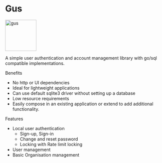 # Gus

<img alt="gus" src="http://imgur.com/yGQHEER" width="100" height="100" />

A simple user authentication and account management library with go/sql compatible implementations.

Benefits

* No http or UI dependencies
* Ideal for lightweight applications
* Can use default sqlite3 driver without setting up a database
* Low resource requirements
* Easily compose in an existing application or extend to add additional functionality.


Features

* Local user authentication
    * Sign-up, Sign-in
    * Change and reset password
    * Locking with Rate limit locking
* User management
* Basic Organisation management
    
    
